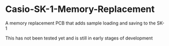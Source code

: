 # Casio-SK-1-Memory-Replacement
A memory replacement PCB that adds sample loading and saving to the SK-1


This has not been tested yet and is still in early stages of development
